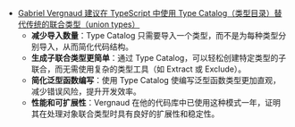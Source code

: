 - [Gabriel Vergnaud 建议在 TypeScript 中使用 Type Catalog（类型目录）替代传统的联合类型（union types）](https://x.com/GabrielVergnaud/status/1893345207137042673)
	- **减少导入数量**：Type Catalog 只需要导入一个类型，而不是为每种类型分别导入，从而简化代码结构。
	- **生成子联合类型更简单**：通过 Type Catalog，可以轻松创建特定类型的子联合，而无需使用复杂的类型工具（如 Extract 或 Exclude）。
	- **简化泛型函数编写**：使用 Type Catalog 使编写泛型函数类型更加直观，减少错误风险，提升开发效率。
	- **性能和可扩展性**：Vergnaud 在他的代码库中已使用这种模式一年，证明其在处理对象联合类型时具有良好的扩展性和稳定性。